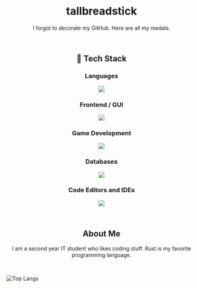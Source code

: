 <h1 align="center"><strong>tallbreadstick</strong></h1>
<p align="center">I forgot to decorate my GitHub. Here are all my medals.</p>

<br>
<h2 align="center">🚀 Tech Stack</h2>
<h3 align="center">Languages</h3>
<p align="center">
  <a href="https://skillicons.dev">
    <img src="https://go-skill-icons.vercel.app/api/icons?i=java,javascript,rust,kotlin"/>
  </a>
</p>
<h3 align="center">Frontend / GUI</h3>
<p align="center">
  <a href="https://skillicons.dev">
    <img src="https://go-skill-icons.vercel.app/api/icons?i=solidjs,tauri,jetpackcompose"/>
  </a>
</p>
<h3 align="center">Game Development</h3>
<p align="center">
  <a href="https://skillicons.dev">
    <img src="https://go-skill-icons.vercel.app/api/icons?i=godot,bevy"/>
  </a>
</p>
<h3 align="center">Databases</h3>
<p align="center">
  <a href="https://skillicons.dev">
    <img src="https://go-skill-icons.vercel.app/api/icons?i=postgresql,mysql"/>
  </a>
</p>
<h3 align="center">Code Editors and IDEs</h3>
<p align="center">
  <a href="https://skillicons.dev">
    <img src="https://go-skill-icons.vercel.app/api/icons?i=idea,vscode,androidstudio"/>
  </a>
</p>
<br>

<h2 align="center">About Me</h2>

<p align="center">I am a second year IT student who likes coding stuff. Rust is my favorite programming language.</p>
<br>

<!--- ![tallbreadstick's GitHub stats](https://github-readme-stats.vercel.app/api?username=tallbreadstick&show_icons=true&theme=vue-dark&bg_color=001A0C&border_radius=9.0&text_color=FFE372) --->
![Top Langs](https://github-readme-stats.vercel.app/api/top-langs/?username=tallbreadstick&layout=donut&theme=vue-dark&bg_color=001A0C&border_radius=9.0&text_color=FFE372)

<!---
damascussteel21/damascussteel21 is a ✨ special ✨ repository because its `README.md` (this file) appears on your GitHub profile.
You can click the Preview link to take a look at your changes.
--->
